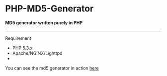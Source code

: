 PHP-MD5-Generator
=================

#### MD5 generator written purely in PHP
---


Requirement


* PHP 5.3.x
* Apache/NGINX/Lighttpd
* 

You can see the md5 generator in action [here](http://darryl.revryl.com/md5-generator/)
